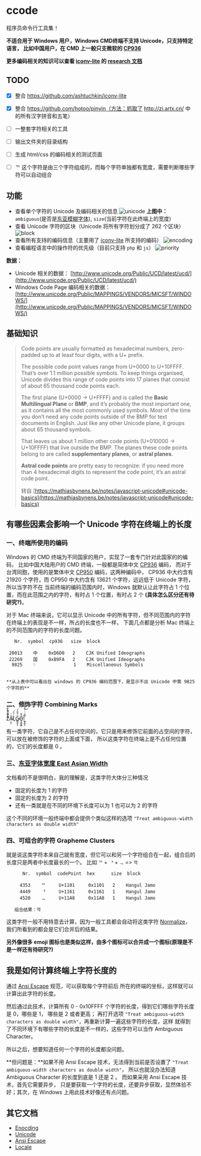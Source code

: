 # ccode

程序员命令行工具集！

**不适合用于 Windows 用户，Windows CMD终端不支持 Unicode，只支持特定语言，
比如中国用户，在 CMD 上一般只支微软的 [CP936](http://www.unicode.org/Public/MAPPINGS/VENDORS/MICSFT/WINDOWS/CP936.TXT)**

**更多编码相关的知识可以查看 [iconv-lite](https://github.com/ashtuchkin/iconv-lite) 的 [research 文档](https://github.com/ashtuchkin/iconv-lite/tree/v0.4.10/generation/research)**

## TODO

* [x] 整合 https://github.com/ashtuchkin/iconv-lite
* [x] 整合 https://github.com/hotoo/pinyin（方法：抓取了 http://zi.artx.cn/ 中的所有汉字拼音和五笔）
* [ ] 一整套字符相关的工具
* [ ] 输出文件夹的目录结构
* [ ] 生成 html/css 的编码相关的测试页面
* [ ] ᄁ 这个字符是由三个字符组成的，而每个字符单独都有宽度，需要判断哪些字符可以自动组合


## 功能

* 查看单个字符的 Unicode 及编码相关的信息
  ![unicode](./res/imgs/ccode-unicode.min.png)
  **上图中：** `ambiguous`(是否是[东亚模糊字体](http://unicode.org/reports/tr11/)), `size`(当前字符在此终端上的宽度)
* 查看 Unicode 字符的区块（Unicode 将所有字符划分成了 262 个区块）
  ![block](./res/imgs/ccode-block.min.png)
* 查看所有支持的编码信息（主要用了 [iconv-lite](https://github.com/ashtuchkin/iconv-lite) 所支持的编码）
  ![encoding](./res/imgs/ccode-encoding.min.png)
* 查看编程语言中的操作符的优先级（目前只支持 `php` 和 `js`）
  ![priority](./res/imgs/ccode-priority.min.png)



**数据：**

* Unicode 相关的数据： [http://www.unicode.org/Public/UCD/latest/ucd/](http://www.unicode.org/Public/UCD/latest/ucd/)
* Windows Code Page 编码相关的数据：[http://www.unicode.org/Public/MAPPINGS/VENDORS/MICSFT/WINDOWS/](http://www.unicode.org/Public/MAPPINGS/VENDORS/MICSFT/WINDOWS/)


## 基础知识

> Code points are usually formatted as hexadecimal numbers, 
> zero-padded up to at least four digits, with a U+ prefix.
>
> The possible code point values range from U+0000 to U+10FFFF. That’s over 1.1 million possible symbols. 
> To keep things organised, Unicode divides this range of code points into 17 planes that consist of 
> about 65 thousand code points each.
> 
>
> The first plane (U+0000 → U+FFFF) and is called the **Basic Multilingual Plane** or **BMP**, 
> and it’s probably the most important one, as it contains all the most commonly used symbols. 
> Most of the time you don’t need any code points outside of the BMP for text documents in English. 
> Just like any other Unicode plane, it groups about 65 thousand symbols.
> 
> That leaves us about 1 million other code points (U+010000 → U+10FFFF) that live outside the BMP. 
> The planes these code points belong to are called **supplementary planes**, or **astral planes**.
> 
> **Astral code points** are pretty easy to recognize: if you need more than 4 hexadecimal 
> digits to represent the code point, it’s an astral code point.
>
> 转自 [https://mathiasbynens.be/notes/javascript-unicode#unicode-basics](https://mathiasbynens.be/notes/javascript-unicode#unicode-basics)
>

## 有哪些因素会影响一个 Unicode 字符在终端上的长度

### 一、终端所使用的编码

Windows 的 CMD 终端为不同国家的用户，实现了一套专门针对此国家的的编码，
比如中国大陆用户的 CMD 终端，一般都是简体中文 [CP936](https://en.wikipedia.org/wiki/Code_page_936) 编码，
而对于台湾同胞，使用的是繁体中文 [CP950](https://en.wikipedia.org/wiki/Code_page_950) 编码，这两种编码中，
CP936 中大约含有 21920 个字符，而 CP950 中大约含有 13621 个字符，远远低于 Unicode 字符，所以当字符不在
当前终端的编码范围内时，Windows 就默认让此字符占 1 个位置，而在此范围之内的字符，有时占 1 个位置，有时占 2 个
**(具体怎么区分还有待研究?)**。

对于 Mac 终端来说，它可以显示 Unicode 中的所有字符，但不同范围内的字符在终端上的表现是不一样，所占的长度也不一样，
下面几点都是分析 Mac 终端上的不同范围内的字符的长度问题。


```
   Nr.  symbol  cp936   size  block

 20013    中    0xD6D0   2    CJK Unified Ideographs
 22269    国    0xB9FA   2    CJK Unified Ideographs
  9825    ♡              1    Miscellaneous Symbols

  
**从上表中可以看出在 windows 的 CP936 编码范围下，是显示不出 Unicode 中第 9825 个字符的**
```

### 二、修饰字符 Combining Marks

Z͑ͫ̓ͪ̂ͫ̽͏̴̙̤̞͉͚̯̞̠͍A̴̵̜̰͔ͫ͗͢L̠ͨͧͩ͘G̴̻͈͍͔̹̑͗̎̅͛́Ǫ̵̹̻̝̳͂̌̌͘!͖̬̰̙̗̿̋ͥͥ̂ͣ̐́́͜͞


有一类字符，它自己是不占任何空间的，它只是用来修饰它前面的占空间的字符，可以放在被修饰的字符的上面或下面，
所以这类字符在终端上是不占任何位置的，它们的长度都是 0 。


### 三、[东亚字体宽度 East Asian Width](http://unicode.org/reports/tr11/)

文档看的不是很明白，我的理解是，这类字符大体分三种情况

- 固定的长度为 1 的字符
- 固定的长度为 2 的字符
- 还有一类就是在不同的环境下长度可以为 1 也可以为 2 的字符

这个不同的环境一般终端中都会提供个类似这样的选项 `"Treat ambiguous-width characters as double width"`

### 四、可组合的字符 Grapheme Clusters

就是说这类字符本来自己就有宽度，但它可以和另一个字符组合在一起，组合后的长度只是两者中长度最长的一个。
比如 `ᄁ` + `ᅡ` + `ᆨ` => `깍`

```
      Nr.  symbol  codePoint  hex      size  block

     4353    ᄁ     U+1101     0x1101   2    Hangul Jamo
     4449    ᅡ     U+1161     0x1161   1    Hangul Jamo
     4520    ᆨ     U+11A8     0x11A8   1    Hangul Jamo

   组合结果：깍
```

这类字符一般不用特意去计算，因为一般工具都会自动将这类字符 [Normalize](http://unicode.org/reports/tr15/)，
我们所看到的都会是它们合并后的结果。

**另外像很多 emoji 图标也是类似这样，由多个图标可以合并成一个图标(原理是不是一样还有待研究?)**



## 我是如何计算终端上字符长度的

通过 [Ansi Escape](https://en.wikipedia.org/wiki/ANSI_escape_code) 规范，可以获取每个字符前后
所在的终端的坐标，这样就可以计算出此字符的长度。

然后通过此技术，计算所有 0 - 0x10FFFF 个字符的长度，得到它们哪些字符长度是 0，哪些是 1， 哪些是 2 或者更高；
再打开选项 `"Treat ambiguous-width characters as double width"`，再重新计算一遍这些字符的长度，这样
就得到了不同环境下有哪些字符的长度是不一样的，这些字符可以当作 Ambiguous Character。

所以之后，想要知道任何一个字符的长度都没问题。

**但问题是：**如果不用 Ansi Escape 技术，无法得到当前是否设置了 `"Treat ambiguous-width characters as double width"`，
所以也就没办法知道 Ambiguous Character 的长度到底是 1 还是 2 。 而如果采用 Ansi Escape 技术，首先它需要异步，
只是要获取一个字符的长度，还要异步获取，显然体验不好；其次，在 Windows 上用此技术好像还有点问题。


## 其它文档

* [Enocding](https://encoding.spec.whatwg.org/)
* [Unicode](./docs/UNICODE.md)
* [Ansi Escape](./docs/ANSI_ESCAPE.md)
* [Locale](./docs/LOCALE.md)

